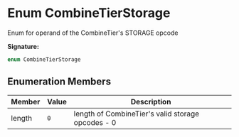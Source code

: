 
# Enum CombineTierStorage

Enum for operand of the CombineTier's STORAGE opcode

<b>Signature:</b>

```typescript
enum CombineTierStorage 
```

## Enumeration Members

|  Member | Value | Description |
|  --- | --- | --- |
|  length | `0` | length of CombineTier's valid storage opcodes - 0 |

